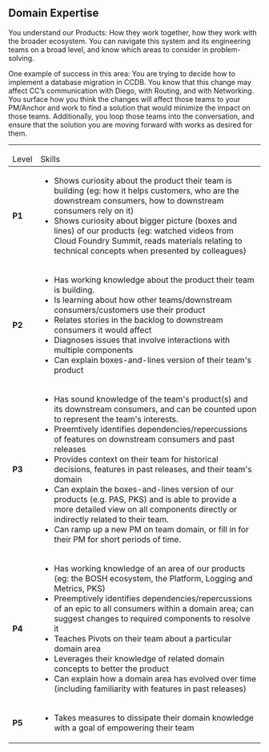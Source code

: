 <!--- This file was GENERATED.  Do not edit it directly.  Instead, edit the corresponding YAML file --->
## Domain Expertise


You understand our Products: How they work together, how they work with the broader ecosystem. You can navigate this system and its engineering teams on a broad level, and know which areas to consider in problem-solving.

One example of success in this area: You are trying to decide how to implement a database migration in CCDB. You know that this change may affect CC’s communication with Diego, with Routing, and with Networking. You surface how you think the changes will affect those teams to your PM/Anchor and work to find a solution that would minimize the impact on those teams. Additionally, you loop those teams into the conversation, and ensure that the solution you are moving forward with works as desired for them.

---

<table>
<tbody>

<thead>
<td>Level</td><td>Skills</td>
</thead>

<tr>
<td><strong>P1</strong></td>
<td valign="top"><ul>
  <li>Shows curiosity about the product their team is building (eg: how it helps customers, who are the downstream consumers, how to downstream consumers rely on it)</li>

  <li>Shows curiosity about bigger picture (boxes and lines) of our products (eg: watched videos from Cloud Foundry Summit, reads materials relating to technical concepts when presented by colleagues)</li>
</ul></td>
</tr>

<tr>
<td><strong>P2</strong></td>
<td valign="top"><ul>
  <li>Has working knowledge about the product their team is building.</li>

  <li>Is learning about how other teams/downstream consumers/customers use their product</li>

  <li>Relates stories in the backlog to downstream consumers it would affect</li>

  <li>Diagnoses issues that involve interactions with multiple components</li>

  <li>Can explain boxes-and-lines version of their team's product</li>
</ul></td>
</tr>

<tr>
<td><strong>P3</strong></td>
<td valign="top"><ul>
  <li>Has sound knowledge of the team's product(s) and its downstream consumers, and can be counted upon to represent the team's interests.</li>

  <li>Preemtively identifies dependencies/repercussions of features on downstream consumers and past releases</li>

  <li>Provides context on their team for historical decisions, features in past releases, and their team's domain</li>

  <li>Can explain the boxes-and-lines version of our products (e.g. PAS, PKS) and is able to provide a more detailed view on all components directly or indirectly related to their team.</li>

  <li>Can ramp up a new PM on team domain, or fill in for their PM for short periods of time.</li>
</ul></td>
</tr>

<tr>
<td><strong>P4</strong></td>
<td valign="top"><ul>
  <li>Has working knowledge of an area of our products (eg: the BOSH ecosystem, the Platform, Logging and Metrics, PKS)</li>

  <li>Preemptively identifies dependencies/repercussions of an epic to all consumers within a domain area; can suggest changes to required components to resolve it</li>

  <li>Teaches Pivots on their team about a particular domain area</li>

  <li>Leverages their knowledge of related domain concepts to better the product</li>

  <li>Can explain how a domain area has evolved over time (including familiarity with features in past releases)</li>
</ul></td>
</tr>

<tr>
<td><strong>P5</strong></td>
<td valign="top"><ul>
  <li>Takes measures to dissipate their domain knowledge with a goal of empowering their team</li>
</ul></td>
</tr>



</tbody></table>
